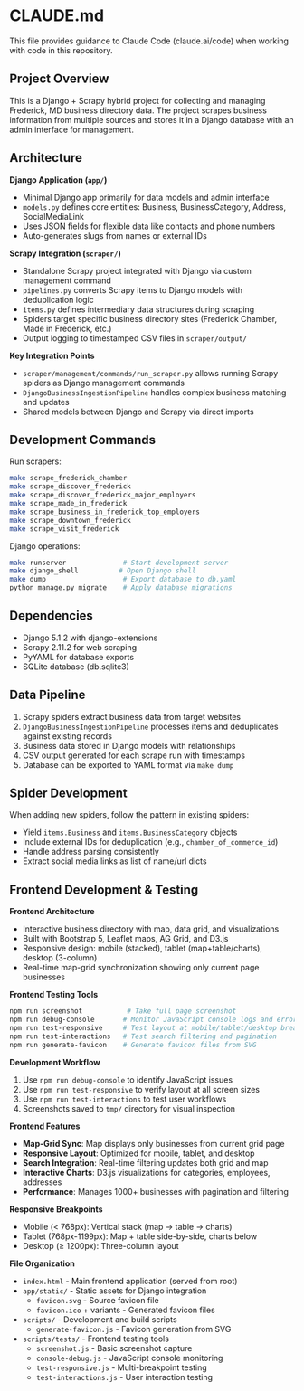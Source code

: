 # CLAUDE.md

This file provides guidance to Claude Code (claude.ai/code) when working with code in this repository.

## Project Overview

This is a Django + Scrapy hybrid project for collecting and managing Frederick, MD business directory data. The project scrapes business information from multiple sources and stores it in a Django database with an admin interface for management.

## Architecture

**Django Application (`app/`)**
- Minimal Django app primarily for data models and admin interface
- `models.py` defines core entities: Business, BusinessCategory, Address, SocialMediaLink
- Uses JSON fields for flexible data like contacts and phone numbers
- Auto-generates slugs from names or external IDs

**Scrapy Integration (`scraper/`)**
- Standalone Scrapy project integrated with Django via custom management command
- `pipelines.py` converts Scrapy items to Django models with deduplication logic
- `items.py` defines intermediary data structures during scraping
- Spiders target specific business directory sites (Frederick Chamber, Made in Frederick, etc.)
- Output logging to timestamped CSV files in `scraper/output/`

**Key Integration Points**
- `scraper/management/commands/run_scraper.py` allows running Scrapy spiders as Django management commands
- `DjangoBusinessIngestionPipeline` handles complex business matching and updates
- Shared models between Django and Scrapy via direct imports

## Development Commands

Run scrapers:
```bash
make scrape_frederick_chamber
make scrape_discover_frederick  
make scrape_discover_frederick_major_employers
make scrape_made_in_frederick
make scrape_business_in_frederick_top_employers
make scrape_downtown_frederick
make scrape_visit_frederick
```

Django operations:
```bash
make runserver              # Start development server
make django_shell          # Open Django shell
make dump                   # Export database to db.yaml
python manage.py migrate    # Apply database migrations
```

## Dependencies

- Django 5.1.2 with django-extensions
- Scrapy 2.11.2 for web scraping  
- PyYAML for database exports
- SQLite database (db.sqlite3)

## Data Pipeline

1. Scrapy spiders extract business data from target websites
2. `DjangoBusinessIngestionPipeline` processes items and deduplicates against existing records
3. Business data stored in Django models with relationships
4. CSV output generated for each scrape run with timestamps
5. Database can be exported to YAML format via `make dump`

## Spider Development

When adding new spiders, follow the pattern in existing spiders:
- Yield `items.Business` and `items.BusinessCategory` objects
- Include external IDs for deduplication (e.g., `chamber_of_commerce_id`)
- Handle address parsing consistently
- Extract social media links as list of name/url dicts

## Frontend Development & Testing

**Frontend Architecture**
- Interactive business directory with map, data grid, and visualizations
- Built with Bootstrap 5, Leaflet maps, AG Grid, and D3.js
- Responsive design: mobile (stacked), tablet (map+table/charts), desktop (3-column)
- Real-time map-grid synchronization showing only current page businesses

**Frontend Testing Tools**
```bash
npm run screenshot           # Take full page screenshot
npm run debug-console       # Monitor JavaScript console logs and errors
npm run test-responsive     # Test layout at mobile/tablet/desktop breakpoints
npm run test-interactions   # Test search filtering and pagination
npm run generate-favicon    # Generate favicon files from SVG
```

**Development Workflow**
1. Use `npm run debug-console` to identify JavaScript issues
2. Use `npm run test-responsive` to verify layout at all screen sizes
3. Use `npm run test-interactions` to test user workflows
4. Screenshots saved to `tmp/` directory for visual inspection

**Frontend Features**
- **Map-Grid Sync**: Map displays only businesses from current grid page
- **Responsive Layout**: Optimized for mobile, tablet, and desktop
- **Search Integration**: Real-time filtering updates both grid and map
- **Interactive Charts**: D3.js visualizations for categories, employees, addresses
- **Performance**: Manages 1000+ businesses with pagination and filtering

**Responsive Breakpoints**
- Mobile (< 768px): Vertical stack (map → table → charts)
- Tablet (768px-1199px): Map + table side-by-side, charts below
- Desktop (≥ 1200px): Three-column layout

**File Organization**
- `index.html` - Main frontend application (served from root)
- `app/static/` - Static assets for Django integration
  - `favicon.svg` - Source favicon file
  - `favicon.ico` + variants - Generated favicon files
- `scripts/` - Development and build scripts
  - `generate-favicon.js` - Favicon generation from SVG
- `scripts/tests/` - Frontend testing tools
  - `screenshot.js` - Basic screenshot capture
  - `console-debug.js` - JavaScript console monitoring
  - `test-responsive.js` - Multi-breakpoint testing
  - `test-interactions.js` - User interaction testing